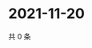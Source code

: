 # 2021-11-20

共 0 条

<!-- BEGIN WEIBO -->
<!-- 最后更新时间 Sat Nov 20 2021 16:10:21 GMT+0800 (China Standard Time) -->

<!-- END WEIBO -->
